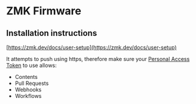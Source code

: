 # ZMK Firmware

## Installation instructions

[https://zmk.dev/docs/user-setup](https://zmk.dev/docs/user-setup)

It attempts to push using https, therefore make sure your [Personal Access Token](https://github.com/settings/personal-access-tokens) to use allows:

- Contents
- Pull Requests
- Webhooks
- Workflows
